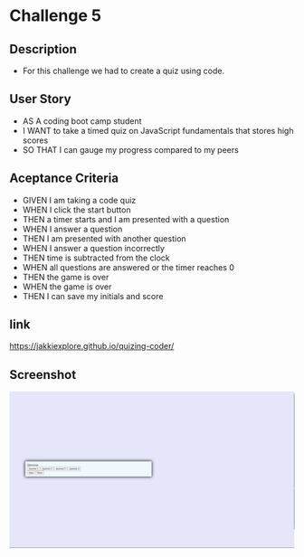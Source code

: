 # Challenge 5

## Description
* For this challenge we had to create a quiz using code.

## User Story
* AS A coding boot camp student
* I WANT to take a timed quiz on JavaScript fundamentals that stores high scores
* SO THAT I can gauge my progress compared to my peers

## Aceptance Criteria
* GIVEN I am taking a code quiz
* WHEN I click the start button
* THEN a timer starts and I am presented with a question
* WHEN I answer a question
* THEN I am presented with another question
* WHEN I answer a question incorrectly
* THEN time is subtracted from the clock
* WHEN all questions are answered or the timer reaches 0
* THEN the game is over
* WHEN the game is over
* THEN I can save my initials and score

## link
https://jakkiexplore.github.io/quizing-coder/

## Screenshot
![Screenshot of my starter code quiz](./assets/images/SS%20of%20code%20quiz.png)